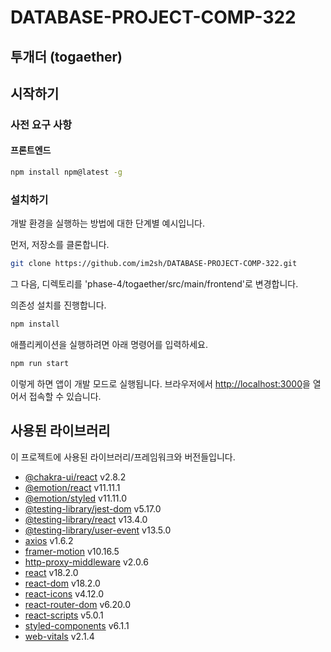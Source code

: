 # DATABASE-PROJECT-COMP-322

## 투개더 (togaether)

## 시작하기

### 사전 요구 사항

#### 프론트엔드

```bash
npm install npm@latest -g
```

### 설치하기

개발 환경을 실행하는 방법에 대한 단계별 예시입니다.

먼저, 저장소를 클론합니다.

```bash
git clone https://github.com/im2sh/DATABASE-PROJECT-COMP-322.git
```

그 다음, 디렉토리를 'phase-4/togaether/src/main/frontend'로 변경합니다.

의존성 설치를 진행합니다.

```bash
npm install
```

애플리케이션을 실행하려면 아래 명령어를 입력하세요.

```bash
npm run start
```

이렇게 하면 앱이 개발 모드로 실행됩니다.
브라우저에서 [http://localhost:3000](http://localhost:3000/)을 열어서 접속할 수 있습니다.

## 사용된 라이브러리

이 프로젝트에 사용된 라이브러리/프레임워크와 버전들입니다.

- [@chakra-ui/react](https://chakra-ui.com/) v2.8.2
- [@emotion/react](https://emotion.sh/docs/@emotion/react) v11.11.1
- [@emotion/styled](https://emotion.sh/docs/@emotion/styled) v11.11.0
- [@testing-library/jest-dom](https://testing-library.com/docs/ecosystem-jest-dom/) v5.17.0
- [@testing-library/react](https://testing-library.com/docs/react-testing-library/intro) v13.4.0
- [@testing-library/user-event](https://testing-library.com/docs/ecosystem-user-event/) v13.5.0
- [axios](https://axios-http.com/) v1.6.2
- [framer-motion](https://www.framer.com/api/motion/) v10.16.5
- [http-proxy-middleware](https://github.com/chimurai/http-proxy-middleware) v2.0.6
- [react](https://reactjs.org/) v18.2.0
- [react-dom](https://reactjs.org/docs/react-dom.html) v18.2.0
- [react-icons](https://react-icons.github.io/react-icons/) v4.12.0
- [react-router-dom](https://reactrouter.com/) v6.20.0
- [react-scripts](https://github.com/facebook/create-react-app) v5.0.1
- [styled-components](https://styled-components.com/) v6.1.1
- [web-vitals](https://web.dev/vitals/) v2.1.4
